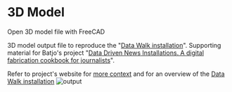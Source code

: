 # 3D Model
Open 3D model file with FreeCAD

3D model output file to reproduce the "[Data Walk installation](www.batjo.eu/cookbook/data-walk)".
Supporting material for Batjo's project "[Data Driven News Installations. A digital fabrication cookbook for journalists](www.batjo.eu/cookbook)".

Refer to project's website for [more context](www.batjo.eu/cookbook) and for an overview of the [Data Walk installation](www.batjo.eu/cookbook/data-walk)
![output](http://batjo.eu/cookbook/data-walk/img/output-all-model.png)

